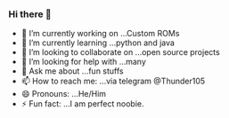### Hi there 👋
- 🔭 I’m currently working on ...Custom ROMs
- 🌱 I’m currently learning ...python and java
- 👯 I’m looking to collaborate on ...open source projects
- 🤔 I’m looking for help with ...many
- 💬 Ask me about ...fun stuffs
- 📫 How to reach me: ...via telegram @Thunder105
- 😄 Pronouns: ...He/Him
- ⚡ Fun fact: ...I am perfect noobie.





